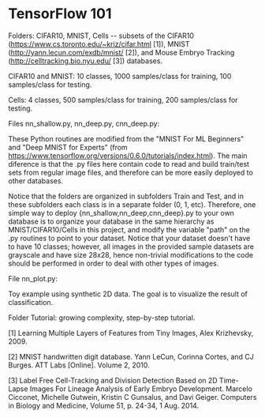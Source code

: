 # TensorFlow 101

Folders: CIFAR10, MNIST, Cells
-- subsets of the CIFAR10 (https://www.cs.toronto.edu/~kriz/cifar.html [1]),
MNIST (http://yann.lecun.com/exdb/mnist/ [2]),
and Mouse Embryo Tracking (http://celltracking.bio.nyu.edu/ [3]) databases.

CIFAR10 and MNIST: 10 classes, 1000 samples/class for training, 100 samples/class for testing.

Cells: 4 classes, 500 samples/class for training, 200 samples/class for testing.

Files nn_shallow.py, nn_deep.py, cnn_deep.py:

These Python routines are modified from the
"MNIST For ML Beginners" and "Deep MNIST for Experts" (from https://www.tensorflow.org/versions/0.6.0/tutorials/index.html).
The main diference is that the .py files here contain code to read and build
train/test sets from regular image files, and therefore can be more easily deployed to other databases. 

Notice that the folders are organized
in subfolders Train and Test, and in these subfolders each class is in a separate folder (0, 1, etc).
Therefore, one simple way to deploy {nn_shallow,nn_deep,cnn_deep}.py to your own database is to organize your database in the same hierarchy as MNIST/CIFAR10/Cells in this project, and modify the variable
"path" on the .py routines to point to your dataset. Notice that your dataset doesn't have to
have 10 classes; however, all images in the provided sample datasets are grayscale and have size 28x28,
hence non-trivial modifications to the code should be performed in order to deal with other types of images.

File nn_plot.py:

Toy example using synthetic 2D data. The goal is to visualize the result of classification.

Folder Tutorial: growing complexity, step-by-step tutorial.

[1] Learning Multiple Layers of Features from Tiny Images, Alex Krizhevsky, 2009.

[2] MNIST handwritten digit database. Yann LeCun, Corinna Cortes, and CJ Burges. ATT Labs [Online]. Volume 2, 2010.

[3] Label Free Cell-Tracking and Division Detection Based on 2D Time-Lapse Images For Lineage Analysis of Early Embryo Development.
Marcelo Cicconet, Michelle Gutwein, Kristin C Gunsalus, and Davi Geiger. Computers in Biology and Medicine, Volume 51, p. 24-34, 1 Aug. 2014.